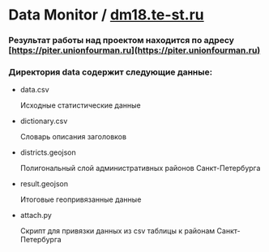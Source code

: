 Data Monitor / [dm18.te-st.ru](dm18.te-st.ru)
==============

### Результат работы над проектом находится по адресу [https://piter.unionfourman.ru](https://piter.unionfourman.ru)

### Директория data содержит следующие данные:
* data.csv

   Исходные статистические данные

* dictionary.csv

   Словарь описания заголовков

* districts.geojson

   Полигональный слой административных районов Санкт-Петербурга
   
* result.geojson

   Итоговые геопривязанные данные
   
* attach.py

  Скрипт для привязки данных из csv таблицы к районам Санкт-Петербурга